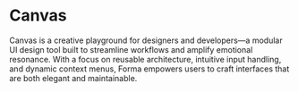 # Canvas
Canvas is a creative playground for designers and developers—a modular UI design tool built to streamline workflows and amplify emotional resonance. With a focus on reusable architecture, intuitive input handling, and dynamic context menus, Forma empowers users to craft interfaces that are both elegant and maintainable.
